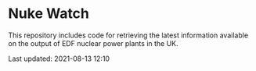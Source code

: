 # Nuke Watch

This repository includes code for retrieving the latest information available on the output of EDF nuclear power plants in the UK.

Last updated: 2021-08-13 12:10